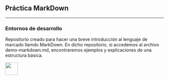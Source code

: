 ## Práctica MarkDown
***
### Entornos de desarrollo

Repositorio creado para hacer una breve introducción al lenguaje de marcado llamdo MarkDown. 
En dicho repositorio, si accedemos al archivo demo-markdown.md, encontraremos ejemplos y explicaciones de una estructura básica.

<img src="https://git-scm.com/images/logos/downloads/Git-Logo-White.svg" height="40"/>
